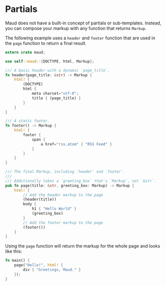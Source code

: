 # Partials

Maud does not have a built-in concept of partials or sub-templates. Instead, you can compose your markup with any function that returns `Markup`.

The following example uses a `header` and `footer` function that are used in the `page` function to return a final result.

```rust
extern crate maud;

use self::maud::{DOCTYPE, html, Markup};

/// A basic header with a dynamic `page_title`.
fn header(page_title: &str) -> Markup {
    html! {
        (DOCTYPE)
        html {
            meta charset="utf-8";
            title { (page_title) }
        }
    }
}

/// A static footer.
fn footer() -> Markup {
    html! {
        footer {
            span {
                a href="rss.atom" { "RSS Feed" }
            }
        }
    }
}

/// The final Markup, including `header` and `footer`.
///
/// Additionally takes a `greeting_box` that's `Markup`, not `&str`.
pub fn page(title: &str, greeting_box: Markup) -> Markup {
    html! {
        // Add the header markup to the page
        (header(title))
        body {
            h1 { "Hello World" }
            (greeting_box)
        }
        // Add the footer markup to the page
        (footer())
    }
}
```

Using the `page` function will return the markup for the whole page and looks like this:

```rust
fn main() {
    page("Hello!", html! {
        div { "Greetings, Maud." }
    });
}
```

